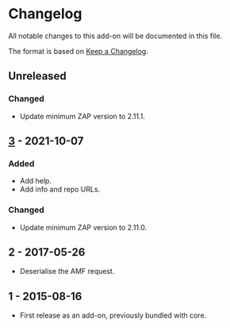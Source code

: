 # Changelog
All notable changes to this add-on will be documented in this file.

The format is based on [Keep a Changelog](https://keepachangelog.com/en/1.0.0/).

## Unreleased
### Changed
- Update minimum ZAP version to 2.11.1.

## [3] - 2021-10-07
### Added
- Add help.
- Add info and repo URLs.

### Changed
- Update minimum ZAP version to 2.11.0.

## 2 - 2017-05-26

- Deserialise the AMF request.

## 1 - 2015-08-16

- First release as an add-on, previously bundled with core.

[3]: https://github.com/zaproxy/zap-extensions/releases/amf-v3
